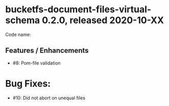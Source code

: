 # bucketfs-document-files-virtual-schema 0.2.0, released 2020-10-XX
     
Code name: 
    
## Features / Enhancements

* #8: Pom-file validation

# Bug Fixes:

* #10: Did not abort on unequal files